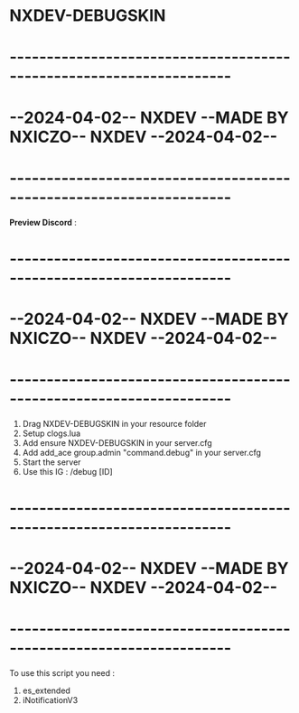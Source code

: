 # NXDEV-DEBUGSKIN

# --------------------------------------------------------------------
# --2024-04-02--   NXDEV   --MADE BY NXICZO--   NXDEV   --2024-04-02--
# --------------------------------------------------------------------

**Preview Discord** :




# --------------------------------------------------------------------
# --2024-04-02--   NXDEV   --MADE BY NXICZO--   NXDEV   --2024-04-02--
# --------------------------------------------------------------------

1. Drag NXDEV-DEBUGSKIN in your resource folder
2. Setup clogs.lua
3. Add ensure NXDEV-DEBUGSKIN in your server.cfg
4. Add add_ace group.admin "command.debug" in your server.cfg
5. Start the server
6. Use this IG : /debug [ID]

# --------------------------------------------------------------------
# --2024-04-02--   NXDEV   --MADE BY NXICZO--   NXDEV   --2024-04-02--
# --------------------------------------------------------------------

To use this script you need :

1. es_extended
2. iNotificationV3